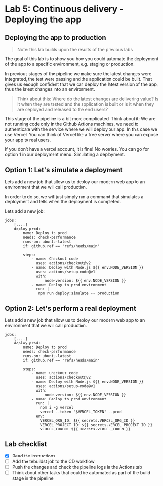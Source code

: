 # Lab 5: Continuous delivery - Deploying the app

## Deploying the app to production

> Note: this lab builds upon the results of the previous labs

The goal of this lab is to show you how you could automate the deployment of the app to a specific environment, e.g. staging or production.

In previous stages of the pipeline we make sure the latest changes were integrated, the test were passing and the application could be built. That gives us enough confident that we can deploy the latest version of the app, thus the latest changes into an environment.

> Think about this: Where do the latest changes are delivering value? Is it when they are tested and the application is built or is it when they are deployed and released to the end users?

This stage of the pipeline is a bit more complicated. Think about it: We are not running code only in the Github Actions machines, we need to authenticate with the service where we will deploy our app. In this case we use Vercel. You can think of Vercel like a free server where you can expose your app to real users.

If you don't have a vercel account, it is fine! No worries. You can go for option 1 in our deployment menu: Simulating a deployment.

## Option 1: Let's simulate a deployment

Lets add a new job that allow us to deploy our modern web app to an environment that we will call production.

In order to do so, we will just simply run a command that simulates a deployment and tells when the deployment is completed.

Lets add a new job:

```
jobs:
    [....]
    deploy-prod:
        name: Deploy to prod
        needs: check-performance
        runs-on: ubuntu-latest
        if: github.ref == 'refs/heads/main'

        steps:
            - name: Checkout code
              uses: actions/checkout@v2
            - name: Deploy with Node.js ${{ env.NODE_VERSION }}
              uses: actions/setup-node@v1
              with:
                  node-version: ${{ env.NODE_VERSION }}
            - name: Deploy to prod environment
              run: |
               npm run deploy:simulate -- production
```

## Option 2: Let's perform a real deployment

Lets add a new job that allow us to deploy our modern web app to an environment that we will call production.

```
jobs:
    [....]
    deploy-prod:
        name: Deploy to prod
        needs: check-performance
        runs-on: ubuntu-latest
        if: github.ref == 'refs/heads/main'

        steps:
            - name: Checkout code
              uses: actions/checkout@v2
            - name: Deploy with Node.js ${{ env.NODE_VERSION }}
              uses: actions/setup-node@v1
              with:
                  node-version: ${{ env.NODE_VERSION }}
            - name: Deploy to prod environment
              run: |
                npm i -g vercel
                vercel --token "$VERCEL_TOKEN" --prod
              env:
                VERCEL_ORG_ID: ${{ secrets.VERCEL_ORG_ID }}
                VERCEL_PROJECT_ID: ${{ secrets.VERCEL_PROJECT_ID }}
                VERCEL_TOKEN: ${{ secrets.VERCEL_TOKEN }}
```

## Lab checklist

- [x] Read the instructions
- [ ] Add the tebuildst job to the CD workflow
- [ ] Push the changes and check the pipeline logs in the Actions tab
- [ ] Think about other tasks that could be automated as part of the build stage in the pipeline
